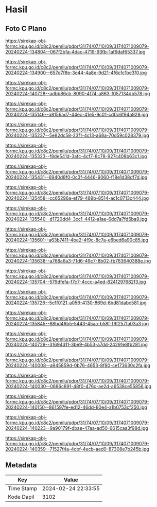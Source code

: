 # Hasil

## Foto C Plano

https://sirekap-obj-formc.kpu.go.id/c8c2/pemilu/pdpr/31/74/07/10/09/3174071009079-20240224-134804--067f2bfa-4dac-4719-93fb-1af9daf65337.jpg

https://sirekap-obj-formc.kpu.go.id/c8c2/pemilu/pdpr/31/74/07/10/09/3174071009079-20240224-134900--657d7f8e-3e44-4a8e-9d21-4f6cfc1be3f0.jpg

https://sirekap-obj-formc.kpu.go.id/c8c2/pemilu/pdpr/31/74/07/10/09/3174071009079-20240224-140728--adbb86cb-8090-4f74-a863-f057134db578.jpg

https://sirekap-obj-formc.kpu.go.id/c8c2/pemilu/pdpr/31/74/07/10/09/3174071009079-20240224-135146--a8156ad7-44ec-41e5-9c01-cd0c6f94a928.jpg

https://sirekap-obj-formc.kpu.go.id/c8c2/pemilu/pdpr/31/74/07/10/09/3174071009079-20240224-135237--5e82dc58-23f1-4c13-a68a-70d59c028379.jpg

https://sirekap-obj-formc.kpu.go.id/c8c2/pemilu/pdpr/31/74/07/10/09/3174071009079-20240224-135323--f8de541d-3afc-4cf7-8c78-927c408b63c1.jpg

https://sirekap-obj-formc.kpu.go.id/c8c2/pemilu/pdpr/31/74/07/10/09/3174071009079-20240224-135431--6940d8f0-0c3f-4446-9060-f18e1d38df7d.jpg

https://sirekap-obj-formc.kpu.go.id/c8c2/pemilu/pdpr/31/74/07/10/09/3174071009079-20240224-135458--cc65296a-ef79-489b-8514-ac1c0713c444.jpg

https://sirekap-obj-formc.kpu.go.id/c8c2/pemilu/pdpr/31/74/07/10/09/3174071009079-20240224-135540--d1720dd4-3cc1-4412-a1ae-6dd7a7fd6ba9.jpg

https://sirekap-obj-formc.kpu.go.id/c8c2/pemilu/pdpr/31/74/07/10/09/3174071009079-20240224-135601--a63b7411-4be2-4f9c-8c7a-e6bed6a90c85.jpg

https://sirekap-obj-formc.kpu.go.id/c8c2/pemilu/pdpr/31/74/07/10/09/3174071009079-20240224-135638--a768a6a3-71d6-49c7-8b02-fb763640388e.jpg

https://sirekap-obj-formc.kpu.go.id/c8c2/pemilu/pdpr/31/74/07/10/09/3174071009079-20240224-135704--579dfefa-f7c7-4ccc-a4ed-8241297682f3.jpg

https://sirekap-obj-formc.kpu.go.id/c8c2/pemilu/pdpr/31/74/07/10/09/3174071009079-20240224-135726--5e1f0121-a056-4130-869d-6bd81dabc581.jpg

https://sirekap-obj-formc.kpu.go.id/c8c2/pemilu/pdpr/31/74/07/10/09/3174071009079-20240224-135845--88bd46b5-5443-45aa-b58f-f9f257fa03a3.jpg

https://sirekap-obj-formc.kpu.go.id/c8c2/pemilu/pdpr/31/74/07/10/09/3174071009079-20240224-140729--31694d11-3be9-4b53-a7dd-24291e8fb281.jpg

https://sirekap-obj-formc.kpu.go.id/c8c2/pemilu/pdpr/31/74/07/10/09/3174071009079-20240224-140008--a945859d-0b76-4653-8f80-ce173630c2fa.jpg

https://sirekap-obj-formc.kpu.go.id/c8c2/pemilu/pdpr/31/74/07/10/09/3174071009079-20240224-140030--0686c891-48f0-476c-ae2d-a6538ce55856.jpg

https://sirekap-obj-formc.kpu.go.id/c8c2/pemilu/pdpr/31/74/07/10/09/3174071009079-20240224-140150--861597fe-ed12-46dd-80e4-a1b0753cf250.jpg

https://sirekap-obj-formc.kpu.go.id/c8c2/pemilu/pdpr/31/74/07/10/09/3174071009079-20240224-140223--9a90179f-dbae-47aa-ad50-6615caa3f98d.jpg

https://sirekap-obj-formc.kpu.go.id/c8c2/pemilu/pdpr/31/74/07/10/09/3174071009079-20240224-140359--71527f4a-4cbf-4ecb-aed0-87308e7b245b.jpg


## Metadata

| Key        | Value               |
| ---------- | ------------------- |
| Time Stamp | 2024-02-24 22:33:55 |
| Kode Dapil | 3102                |



